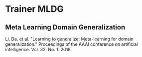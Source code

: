 # Trainer MLDG
##  Meta Learning Domain Generalization

Li, Da, et al. "Learning to generalize: Meta-learning for domain generalization." Proceedings of the AAAI conference on artificial intelligence. Vol. 32. No. 1. 2018.
